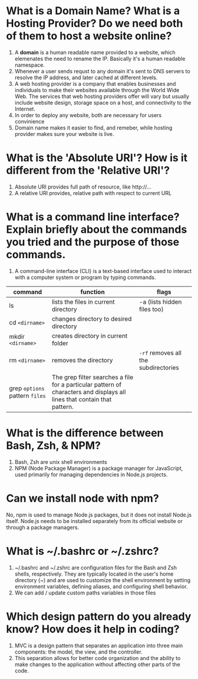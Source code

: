 # What is a Domain Name? What is a Hosting Provider? Do we need both of them to host a website online?
1. A **domain** is a human readable name provided to a website, which elemenates the need to rename the IP. Basically it's a human readable namespace.
2. Whenever a user sends requst to any domain it's sent to DNS servers to resolve the IP address, and later cached at different levels.
3. A web hosting provider is a company that enables businesses and individuals to make their websites available through the World Wide Web. The services that web hosting providers offer will vary but usually include website design, storage space on a host, and connectivity to the Internet.
4. In order to deploy any website, both are necessary for users convinience
5. Domain name makes it easier to find, and remeber, while hosting provider makes sure your website is live.

# What is the 'Absolute URI'? How is it different from the 'Relative URI'?
1. Absolute URI provides full path of resource, like http://...
2. A relative URI provides, relative path with respect to current URL


# What is a command line interface? Explain briefly about the commands you tried and the purpose of those commands.
1. A command-line interface (CLI) is a text-based interface used to interact with a computer system or program by typing commands.

command | function | flags
--- | --- | ---
ls  | lists the files in current directory | -a (lists hidden files too)
cd `<dirname>` |  changes directory to desired directory |
mkdir `<dirname>` | creates directory in current folder |
rm `<dirname>`| removes the directory | `-rf` removes all the subdirectories
grep `options` pattern `files` | The grep filter searches a file for a particular pattern of characters and displays all lines that contain that pattern. |


# What is the difference between Bash, Zsh, & NPM?
1. Bash, Zsh are unix shell environments
2. NPM (Node Package Manager) is a package manager for JavaScript, used primarily for managing dependencies in Node.js projects.

# Can we install node with npm?
No, npm is used to manage Node.js packages, but it does not install Node.js itself. Node.js needs to be installed separately from its official website or through a package managers.

# What is ~/.bashrc or ~/.zshrc?
1. ~/.bashrc and ~/.zshrc are configuration files for the Bash and Zsh shells, respectively. They are typically located in the user's home directory (~) and are used to customize the shell environment by setting environment variables, defining aliases, and configuring shell behavior.
2. We can add / update custom paths variables in those files

# Which design pattern do you already know? How does it help in coding?
1. MVC is a design pattern that separates an application into three main components: the model, the view, and the controller. 
2. This separation allows for better code organization and the ability to make changes to the application without affecting other parts of the code.